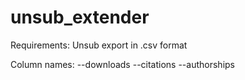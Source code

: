 # unsub_extender

Requirements:
Unsub export in .csv format

Column names:
--downloads
--citations
--authorships
